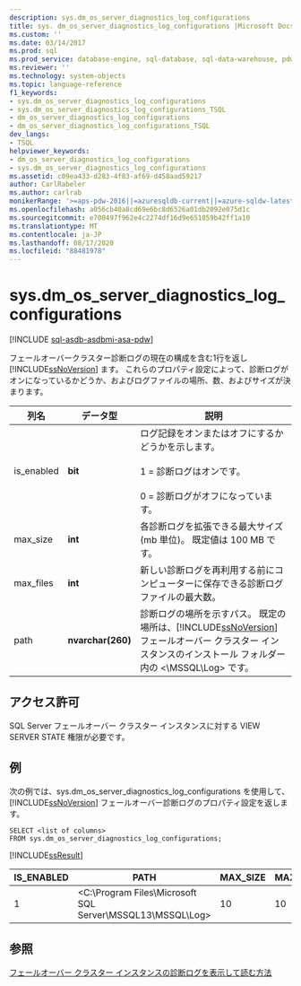 ```yaml
---
description: sys.dm_os_server_diagnostics_log_configurations
title: sys. dm_os_server_diagnostics_log_configurations |Microsoft Docs
ms.custom: ''
ms.date: 03/14/2017
ms.prod: sql
ms.prod_service: database-engine, sql-database, sql-data-warehouse, pdw
ms.reviewer: ''
ms.technology: system-objects
ms.topic: language-reference
f1_keywords:
- sys.dm_os_server_diagnostics_log_configurations
- sys.dm_os_server_diagnostics_log_configurations_TSQL
- dm_os_server_diagnostics_log_configurations
- dm_os_server_diagnostics_log_configurations_TSQL
dev_langs:
- TSQL
helpviewer_keywords:
- dm_os_server_diagnostics_log_configurations
- sys.dm_os_server_diagnostics_log_configurations
ms.assetid: c09ea433-d283-4f83-af69-d458aad59217
author: CarlRabeler
ms.author: carlrab
monikerRange: '>=aps-pdw-2016||=azuresqldb-current||=azure-sqldw-latest||>=sql-server-2016||=sqlallproducts-allversions||>=sql-server-linux-2017||=azuresqldb-mi-current'
ms.openlocfilehash: a056cb40a8cd69e6bc8d6526a01db2092e075d1c
ms.sourcegitcommit: e700497f962e4c2274df16d9e651059b42ff1a10
ms.translationtype: MT
ms.contentlocale: ja-JP
ms.lasthandoff: 08/17/2020
ms.locfileid: "88481978"
---
```

# <a name="sysdm_os_server_diagnostics_log_configurations"></a>sys.dm_os_server_diagnostics_log_configurations
[!INCLUDE [sql-asdb-asdbmi-asa-pdw](../../includes/applies-to-version/sql-asdb-asdbmi-asa-pdw.md)]

  フェールオーバークラスター診断ログの現在の構成を含む1行を返し [!INCLUDE[ssNoVersion](../../includes/ssnoversion-md.md)] ます。 これらのプロパティ設定によって、診断ログがオンになっているかどうか、およびログファイルの場所、数、およびサイズが決まります。  
  
|列名|データ型|説明|  
|-----------------|---------------|-----------------|  
|is_enabled|**bit**|ログ記録をオンまたはオフにするかどうかを示します。<br /><br /> 1 = 診断ログはオンです。<br /><br /> 0 = 診断ログがオフになっています。|  
|max_size|**int**|各診断ログを拡張できる最大サイズ (mb 単位)。 既定値は 100 MB です。|  
|max_files|**int**|新しい診断ログを再利用する前にコンピューターに保存できる診断ログファイルの最大数。|  
|path|**nvarchar(260)**|診断ログの場所を示すパス。 既定の場所は、[!INCLUDE[ssNoVersion](../../includes/ssnoversion-md.md)] フェールオーバー クラスター インスタンスのインストール フォルダー内の \<\MSSQL\Log> です。|  
  
## <a name="permissions"></a>アクセス許可  
 SQL Server フェールオーバー クラスター インスタンスに対する VIEW SERVER STATE 権限が必要です。  
  
## <a name="examples"></a>例  
 次の例では、sys.dm_os_server_diagnostics_log_configurations を使用して、[!INCLUDE[ssNoVersion](../../includes/ssnoversion-md.md)] フェールオーバー診断ログのプロパティ設定を返します。  
  
```  
SELECT <list of columns>  
FROM sys.dm_os_server_diagnostics_log_configurations;  
```  
  
 [!INCLUDE[ssResult](../../includes/ssresult-md.md)]  
  
|IS_ENABLED|PATH|MAX_SIZE|MAX_FILES|  
|-----------------|----------|---------------|----------------|  
|1|\<C:\Program Files\Microsoft SQL Server\MSSQL13\MSSQL\Log>|10|10|  
  
## <a name="see-also"></a>参照  
 [フェールオーバー クラスター インスタンスの診断ログを表示して読む方法](../../sql-server/failover-clusters/windows/view-and-read-failover-cluster-instance-diagnostics-log.md)  
  
  
